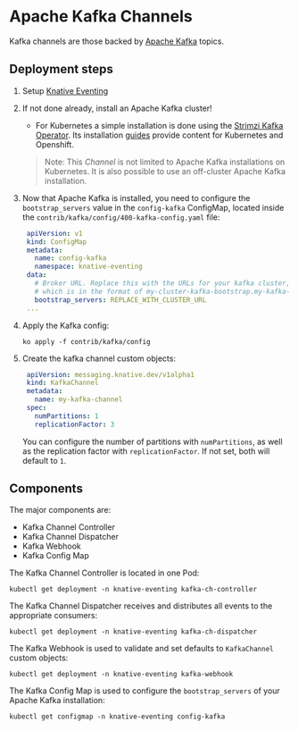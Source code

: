 # Apache Kafka Channels

Kafka channels are those backed by [Apache Kafka](http://kafka.apache.org/) topics.

## Deployment steps

1. Setup [Knative Eventing](../../../DEVELOPMENT.md)
1. If not done already, install an Apache Kafka cluster!

   - For Kubernetes a simple installation is done using the
     [Strimzi Kafka Operator](http://strimzi.io). Its installation
     [guides](http://strimzi.io/quickstarts/) provide content for Kubernetes and
     Openshift.

   > Note: This _Channel_ is not limited to Apache Kafka installations on
   > Kubernetes. It is also possible to use an off-cluster Apache Kafka
   > installation.

1. Now that Apache Kafka is installed, you need to configure the
   `bootstrap_servers` value in the `config-kafka` ConfigMap,
   located inside the `contrib/kafka/config/400-kafka-config.yaml` file:

   ```yaml
    apiVersion: v1
    kind: ConfigMap
    metadata:
      name: config-kafka
      namespace: knative-eventing
    data:
      # Broker URL. Replace this with the URLs for your kafka cluster,
      # which is in the format of my-cluster-kafka-bootstrap.my-kafka-namespace:9092.
      bootstrap_servers: REPLACE_WITH_CLUSTER_URL
    ...
   ``` 

1. Apply the Kafka config:

   ```
   ko apply -f contrib/kafka/config
   ```

1. Create the kafka channel custom objects:

   ```yaml
    apiVersion: messaging.knative.dev/v1alpha1
    kind: KafkaChannel
    metadata:
      name: my-kafka-channel
    spec:
      numPartitions: 1
      replicationFactor: 3
    ```
    You can configure the number of partitions with `numPartitions`, as well as the replication factor with `replicationFactor`. If not set, both will default to `1`.

## Components

The major components are:

- Kafka Channel Controller
- Kafka Channel Dispatcher
- Kafka Webhook
- Kafka Config Map


The Kafka Channel Controller is located in one Pod:

```shell
kubectl get deployment -n knative-eventing kafka-ch-controller
```

The Kafka Channel Dispatcher receives and distributes all events to the appropriate consumers:

```shell
kubectl get deployment -n knative-eventing kafka-ch-dispatcher
```

The Kafka Webhook is used to validate and set defaults to `KafkaChannel` custom objects:

```shell
kubectl get deployment -n knative-eventing kafka-webhook
```

The Kafka Config Map is used to configure the `bootstrap_servers` of your Apache Kafka installation:

```shell
kubectl get configmap -n knative-eventing config-kafka
```
